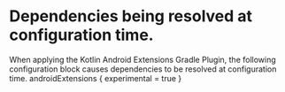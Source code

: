 # Dependencies being resolved at configuration time.

When applying the Kotlin Android Extensions Gradle Plugin, the following configuration block causes dependencies to be resolved at configuration time.
androidExtensions {
    experimental = true
}
